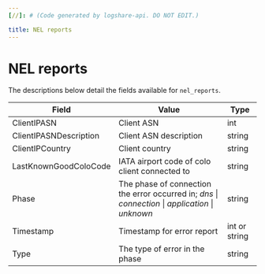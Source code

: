 ```yaml
---
[//]: # (Code generated by logshare-api. DO NOT EDIT.)

title: NEL reports
---
```


# NEL reports

The descriptions below detail the fields available for `nel_reports`.

<TableWrap>

| Field | Value | Type |
| -- | -- | -- |
| ClientIPASN | Client ASN | int |
| ClientIPASNDescription | Client ASN description | string |
| ClientIPCountry | Client country | string |
| LastKnownGoodColoCode | IATA airport code of colo client connected to | string |
| Phase | The phase of connection the error occurred in; <em>dns</em> \| <em>connection</em> \| <em>application</em> \| <em>unknown</em> | string |
| Timestamp | Timestamp for error report | int or string |
| Type | The type of error in the phase | string |

</TableWrap>
